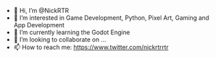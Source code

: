 - 👋 Hi, I’m @NickRTR
- 👀 I’m interested in Game Development, Python, Pixel Art, Gaming and App Development
- 🌱 I’m currently learning the Godot Engine
- 💞️ I’m looking to collaborate on ...
- 📫 How to reach me: https://www.twitter.com/nickrtrrtr

<!---
NickRTR/NickRTR is a ✨ special ✨ repository because its `README.md` (this file) appears on your GitHub profile.
You can click the Preview link to take a look at your changes.
--->
